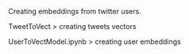 Creating embeddings from twitter users.

TweetToVect > creating tweets vectors

UserToVectModel.ipynb > creating user embeddings
